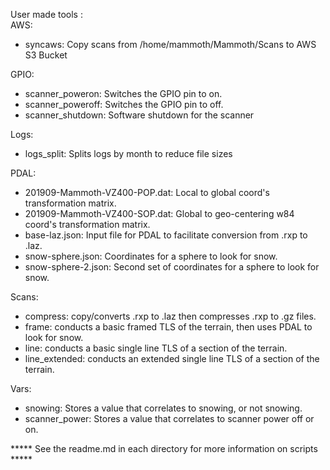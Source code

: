 User made tools :  
AWS:
  - syncaws: Copy scans from /home/mammoth/Mammoth/Scans to AWS S3 Bucket

GPIO:
  - scanner_poweron: Switches the GPIO pin to on.
  - scanner_poweroff: Switches the GPIO pin to off.
  - scanner_shutdown: Software shutdown for the scanner

Logs:
  - logs_split: Splits logs by month to reduce file sizes

PDAL:
  - 201909-Mammoth-VZ400-POP.dat: Local to global coord's transformation matrix.
  - 201909-Mammoth-VZ400-SOP.dat: Global to geo-centering w84 coord's transformation matrix.
  - base-laz.json: Input file for PDAL to facilitate conversion from .rxp to .laz.
  - snow-sphere.json: Coordinates for a sphere to look for snow.
  - snow-sphere-2.json: Second set of coordinates for a sphere to look for snow.

Scans:
  - compress: copy/converts .rxp to .laz then compresses .rxp to .gz files.
  - frame: conducts a basic framed TLS of the terrain, then uses PDAL to look for snow.
  - line: conducts a basic single line TLS of a section of the terrain.
  - line_extended: conducts an extended single line TLS of a section of the terrain.

Vars:
  - snowing: Stores a value that correlates to snowing, or not snowing.
  - scanner_power: Stores a value that correlates to scanner power off or on.


***** See the readme.md in each directory for more information on scripts *****
